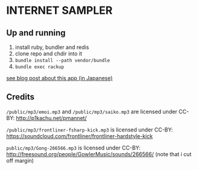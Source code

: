 # INTERNET SAMPLER

## Up and running

1. install ruby, bundler and redis
1. clone repo and chdir into it
1. `bundle install --path vendor/bundle`
1. `bundle exec rackup`

[see blog post about this app (in Japanese)](http://polamjag.hatenablog.jp/entry/2015/05/15/044314)

## Credits

`/public/mp3/emoi.mp3` and `/public/mp3/saiko.mp3` are licensed under CC-BY: http://p1kachu.net/pmannet/

`/public/mp3/frontliner-fsharp-kick.mp3` is licensed under CC-BY: https://soundcloud.com/frontliner/frontliner-hardstyle-kick

`public/mp3/Gong-266566.mp3` is licensed under CC-BY: http://freesound.org/people/GowlerMusic/sounds/266566/ (note that i cut off margin)
